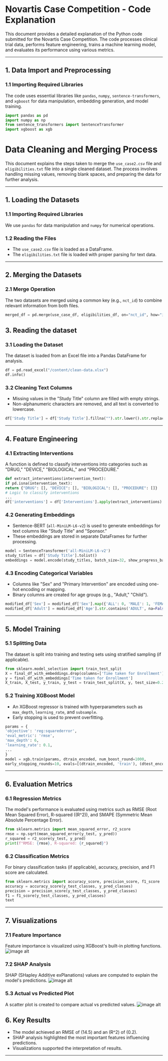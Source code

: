 # **Novartis Case Competition - Code Explanation**

This document provides a detailed explanation of the Python code submitted for the Novartis Case Competition. The code processes clinical trial data, performs feature engineering, trains a machine learning model, and evaluates its performance using various metrics.

---

## **1. Data Import and Preprocessing**

### **1.1 Importing Required Libraries**
The code uses essential libraries like `pandas`, `numpy`, `sentence-transformers`, and `xgboost` for data manipulation, embedding generation, and model training.

```python
import pandas as pd
import numpy as np
from sentence_transformers import SentenceTransformer
import xgboost as xgb
```

# **Data Cleaning and Merging Process**

This document explains the steps taken to merge the `use_case2.csv` file and `eligibilities.txt` file into a single cleaned dataset. The process involves handling missing values, removing blank spaces, and preparing the data for further analysis.

---

## **1. Loading the Datasets**

### **1.1 Importing Required Libraries**
We use `pandas` for data manipulation and `numpy` for numerical operations.


### **1.2 Reading the Files**
- The `use_case2.csv` file is loaded as a DataFrame.
- The `eligibilities.txt` file is loaded with proper parsing for text data.

---

## **2. Merging the Datasets**

### **2.1 Merge Operation**
The two datasets are merged using a common key (e.g., `nct_id`) to combine relevant information from both files.

```python 
merged_df = pd.merge(use_case_df, eligibilities_df, on="nct_id", how="inner")
```
## **3. Reading the dataset**

### **3.1 Loading the Dataset**
The dataset is loaded from an Excel file into a Pandas DataFrame for analysis.

```python 
df = pd.read_excel("/content/clean-data.xlsx")
df.info()
```

### **3.2 Cleaning Text Columns**
- Missing values in the "Study Title" column are filled with empty strings.
- Non-alphanumeric characters are removed, and all text is converted to lowercase.
```python 
df['Study Title'] = df['Study Title'].fillna("").str.lower().str.replace(r"[^a-z0-9\s]", "", regex=True)
``` 

---

## **4. Feature Engineering**

### **4.1 Extracting Interventions**
A function is defined to classify interventions into categories such as "DRUG," "DEVICE," "BIOLOGICAL," and "PROCEDURE."
```python 
def extract_interventions(intervention_text):
if pd.isna(intervention_text):
return {"DRUG": [], "DEVICE": [], "BIOLOGICAL": [], "PROCEDURE": []}
# Logic to classify interventions
...
df['interventions'] = df['Interventions'].apply(extract_interventions)
```

### **4.2 Generating Embeddings**
- Sentence-BERT (`all-MiniLM-L6-v2`) is used to generate embeddings for text columns like "Study Title" and "Sponsor."
- These embeddings are stored in separate DataFrames for further processing.
```python 
model = SentenceTransformer('all-MiniLM-L6-v2')
study_titles = df['Study Title'].tolist()
embeddings = model.encode(study_titles, batch_size=32, show_progress_bar=True)
```

### **4.3 Encoding Categorical Variables**
- Columns like "Sex" and "Primary Intervention" are encoded using one-hot encoding or mapping.
- Binary columns are created for age groups (e.g., "Adult," "Child").
```python 
modified_df['Sex'] = modified_df['Sex'].map({'ALL': 0, 'MALE': 1, 'FEMALE': 2})
modified_df['Adult'] = modified_df['Age'].str.contains('ADULT', na=False).astype(int)
```

---

## **5. Model Training**

### **5.1 Splitting Data**
The dataset is split into training and testing sets using stratified sampling (if applicable).
 ```python 
from sklearn.model_selection import train_test_split
X = final_df_with_embeddings.drop(columns=['Time taken for Enrollment'])
y = final_df_with_embeddings['Time taken for Enrollment']
X_train, X_test, y_train, y_test = train_test_split(X, y, test_size=0.2, stratify=stratify_column, random_state=42) 
```

### **5.2 Training XGBoost Model**
- An XGBoost regressor is trained with hyperparameters such as `max_depth`, `learning_rate`, and `subsample`.
- Early stopping is used to prevent overfitting.

```python 
params = {
'objective': 'reg:squarederror',
'eval_metric': 'rmse',
'max_depth': 6,
'learning_rate': 0.1,
...
}
model = xgb.train(params, dtrain_encoded, num_boost_round=1000,
early_stopping_rounds=10, evals=[(dtrain_encoded, 'train'), (dtest_encoded, 'eval')])
```

---

## **6. Evaluation Metrics**

### **6.1 Regression Metrics**
The model's performance is evaluated using metrics such as RMSE (Root Mean Squared Error), R-squared (\(R^2\)), and SMAPE (Symmetric Mean Absolute Percentage Error).
```python
from sklearn.metrics import mean_squared_error, r2_score
rmse = np.sqrt(mean_squared_error(y_test, y_pred))
r_squared = r2_score(y_test, y_pred)
print(f"RMSE: {rmse}, R-squared: {r_squared}")
```

### **6.2 Classification Metrics**
For binary classification tasks (if applicable), accuracy, precision, and F1 score are calculated.
```python 
from sklearn.metrics import accuracy_score, precision_score, f1_score
accuracy = accuracy_score(y_test_classes, y_pred_classes)
precision = precision_score(y_test_classes, y_pred_classes)
f1 = f1_score(y_test_classes, y_pred_classes)
text
```

---

## **7.  Visualizations**

### **7.1 Feature Importance**
Feature importance is visualized using XGBoost's built-in plotting functions.
![image alt](https://github.com/123manju900/Novartis--PS2/blob/22118b531a5010613ff6cc2d5892e75fe9b512e7/image/feature_imp.png)


### **7.2 SHAP Analysis**
SHAP (SHapley Additive exPlanations) values are computed to explain the model's predictions.
![image alt](https://github.com/123manju900/Novartis--PS2/blob/22118b531a5010613ff6cc2d5892e75fe9b512e7/image/shap_summary_plot.png)

### **5.3 Actual vs Predicted Plot**
A scatter plot is created to compare actual vs predicted values.
![image alt](https://github.com/123manju900/Novartis--PS2/blob/22118b531a5010613ff6cc2d5892e75fe9b512e7/image/actual_vs_predicted.png)

## **6. Key Results**
- The model achieved an RMSE of \(14.5\) and an \(R^2\) of \(0.2\).
- SHAP analysis highlighted the most important features influencing predictions.
- Visualizations supported the interpretation of results.

---






  
 






